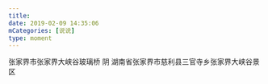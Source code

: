 ```yaml
---
title: 
date: 2019-02-09 14:35:06
mCategories: [说说]
type: moment
---
```


<div id="pics-20190209143506"></div>

<script src="/lib/moment/pics.js"></script>
<script>
var data = [
    {"link": "2019-02-09_000000.jpeg", "type": "shuoshuo"},
    {"link": "2019-02-09_000001.jpeg", "type": "shuoshuo"},
    {"link": "2019-02-09_000002.jpeg", "type": "shuoshuo"},
    {"link": "2019-02-09_000003.jpeg", "type": "shuoshuo"}
];
picsRender(data, "pics-20190209143506");
</script>

张家界市张家界大峡谷玻璃桥 阴
湖南省张家界市慈利县三官寺乡张家界大峡谷景区
